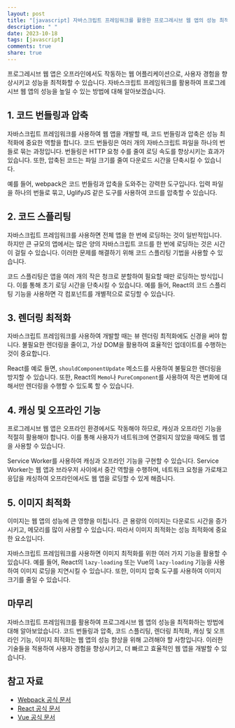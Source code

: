 ```yaml
---
layout: post
title: "[javascript] 자바스크립트 프레임워크를 활용한 프로그레시브 웹 앱의 성능 최적화 방법"
description: " "
date: 2023-10-18
tags: [javascript]
comments: true
share: true
---
```


프로그레시브 웹 앱은 오프라인에서도 작동하는 웹 어플리케이션으로, 사용자 경험을 향상시키고 성능을 최적화할 수 있습니다. 자바스크립트 프레임워크를 활용하여 프로그레시브 웹 앱의 성능을 높일 수 있는 방법에 대해 알아보겠습니다.

## 1. 코드 번들링과 압축

자바스크립트 프레임워크를 사용하여 웹 앱을 개발할 때, 코드 번들링과 압축은 성능 최적화에 중요한 역할을 합니다. 코드 번들링은 여러 개의 자바스크립트 파일을 하나의 번들로 묶는 과정입니다. 번들링은 HTTP 요청 수를 줄여 로딩 속도를 향상시키는 효과가 있습니다. 또한, 압축된 코드는 파일 크기를 줄여 다운로드 시간을 단축시킬 수 있습니다.

예를 들어, webpack은 코드 번들링과 압축을 도와주는 강력한 도구입니다. 입력 파일을 하나의 번들로 묶고, UglifyJS 같은 도구를 사용하여 코드를 압축할 수 있습니다.

## 2. 코드 스플리팅

자바스크립트 프레임워크를 사용하면 전체 앱을 한 번에 로딩하는 것이 일반적입니다. 하지만 큰 규모의 앱에서는 많은 양의 자바스크립트 코드를 한 번에 로딩하는 것은 시간이 걸릴 수 있습니다. 이러한 문제를 해결하기 위해 코드 스플리팅 기법을 사용할 수 있습니다.

코드 스플리팅은 앱을 여러 개의 작은 청크로 분할하여 필요할 때만 로딩하는 방식입니다. 이를 통해 초기 로딩 시간을 단축시킬 수 있습니다. 예를 들어, React의 코드 스플리팅 기능을 사용하면 각 컴포넌트를 개별적으로 로딩할 수 있습니다.

## 3. 렌더링 최적화

자바스크립트 프레임워크를 사용하여 개발할 때는 뷰 렌더링 최적화에도 신경을 써야 합니다. 불필요한 렌더링을 줄이고, 가상 DOM을 활용하여 효율적인 업데이트를 수행하는 것이 중요합니다.

React를 예로 들면, `shouldComponentUpdate` 메소드를 사용하여 불필요한 렌더링을 방지할 수 있습니다. 또한, React의 `Memo`나 `PureComponent`를 사용하여 작은 변화에 대해서만 렌더링을 수행할 수 있도록 할 수 있습니다.

## 4. 캐싱 및 오프라인 기능

프로그레시브 웹 앱은 오프라인 환경에서도 작동해야 하므로, 캐싱과 오프라인 기능을 적절히 활용해야 합니다. 이를 통해 사용자가 네트워크에 연결되지 않았을 때에도 웹 앱을 사용할 수 있습니다.

Service Worker를 사용하여 캐싱과 오프라인 기능을 구현할 수 있습니다. Service Worker는 웹 앱과 브라우저 사이에서 중간 역할을 수행하며, 네트워크 요청을 가로채고 응답을 캐싱하여 오프라인에서도 웹 앱을 로딩할 수 있게 해줍니다.

## 5. 이미지 최적화

이미지는 웹 앱의 성능에 큰 영향을 미칩니다. 큰 용량의 이미지는 다운로드 시간을 증가시키고, 메모리를 많이 사용할 수 있습니다. 따라서 이미지 최적화는 성능 최적화에 중요한 요소입니다.

자바스크립트 프레임워크를 사용하면 이미지 최적화를 위한 여러 가지 기능을 활용할 수 있습니다. 예를 들어, React의 `lazy-loading` 또는 Vue의 `lazy-loading` 기능을 사용하여 이미지 로딩을 지연시킬 수 있습니다. 또한, 이미지 압축 도구를 사용하여 이미지 크기를 줄일 수 있습니다.

## 마무리

자바스크립트 프레임워크를 활용하여 프로그레시브 웹 앱의 성능을 최적화하는 방법에 대해 알아보았습니다. 코드 번들링과 압축, 코드 스플리팅, 렌더링 최적화, 캐싱 및 오프라인 기능, 이미지 최적화는 웹 앱의 성능 향상을 위해 고려해야 할 사항입니다. 이러한 기술들을 적용하여 사용자 경험을 향상시키고, 더 빠르고 효율적인 웹 앱을 개발할 수 있습니다.

## 참고 자료

- [Webpack 공식 문서](https://webpack.js.org/)
- [React 공식 문서](https://reactjs.org/)
- [Vue 공식 문서](https://vuejs.org/)